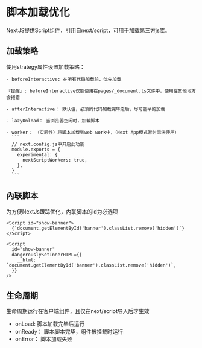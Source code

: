 # 脚本加载优化

  NextJS提供Script组件，引用自next/script，可用于加载第三方js库。

## 加载策略

  使用strategy属性设置加载策略：

    - beforeInteractive: 在所有代码加载前，优先加载

    『提醒』: beforeInteractive仅能使用在pages/_document.ts文件中，使用在其他地方会报错

    - afterInteractive： 默认值，必须的代码加载完毕之后，尽可能早的加载
    
    - lazyOnload： 当浏览器空闲时，加载脚本

    - worker： （实验性）将脚本加载到web work中，（Next App模式暂时无法使用）
      ```
      // next.config.js中开启此功能
      module.exports = {
        experimental: {
          nextScriptWorkers: true,
        },
      }
      ```

## 內联脚本

  为方便NextJs跟踪优化，內联脚本的id为必选项

  ```
  <Script id="show-banner">
    {`document.getElementById('banner').classList.remove('hidden')`}
  </Script>
  ```

  ```
  <Script
    id="show-banner"
    dangerouslySetInnerHTML={{
      __html: `document.getElementById('banner').classList.remove('hidden')`,
    }}
  />
  ```

## 生命周期

  生命周期运行在客户端组件，且仅在next/script导入后才生效

  - onLoad: 脚本加载完毕后运行
  - onReady： 脚本脚本完毕，组件被挂载时运行
  - onError： 脚本加载失败